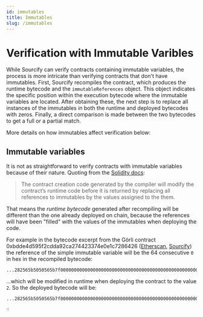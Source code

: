 ```yaml
---
id: immutables
title: Immutables
slug: /immutables
---
```


# Verification with Immutable Varibles

While Sourcify can verify contracts containing immutable variables, the process is more intricate than verifying contracts that don't have immutables. First, Sourcify recompiles the contract, which produces the runtime bytecode and the `immutableReferences` object. This object indicates the specific position within the execution bytecode where the immutable variables are located. After obtaining these, the next step is to replace all instances of the immutables in both the runtime and deployed bytecodes with zeros. Finally, a direct comparison is made between the two bytecodes to get a full or a partial match.

More details on how immutables affect verification below:

## Immutable variables

It is not as straightforward to verify contracts with immutable variables because of their nature. Quoting from the [Solidity docs](https://docs.soliditylang.org/en/v0.8.14/contracts.html#constant-and-immutable-state-variables):

> The contract creation code generated by the compiler will modify the contract’s runtime code before it is returned by replacing all references to immutables by the values assigned to the them.

That means the _runtime bytecode_ generated after recompiling will be different than the one already deployed on chain, because the references will have been "filled" with the values of the immutables when deploying the code.

For example in the bytecode excerpt from the Görli contract 0xbdde4d595f2cdda92ca274423374e0e1c7286426 ([Etherscan](https://goerli.etherscan.io/address/0xbdde4d595f2cdda92ca274423374e0e1c7286426#code), [Sourcify](https://repo.sourcify.dev/contracts/full_match/5/0xBdDe4D595F2CDdA92ca274423374E0e1C7286426/)) the reference of the simple immutable variable will be the 64 consecutive `0` in hex in the recompiled bytecode:

```
...282565b5050565b7f000000000000000000000000000000000000000000000000000000000000000081565b828054600181600116156101...
```

...which will be modified in runtime when deploying the contract to the value `2`. So the deployed bytecode will be:

```
...282565b5050565b7f000000000000000000000000000000000000000000000000000000000000000281565b828054600181600116156101...
                                                                                  ☝️
```
